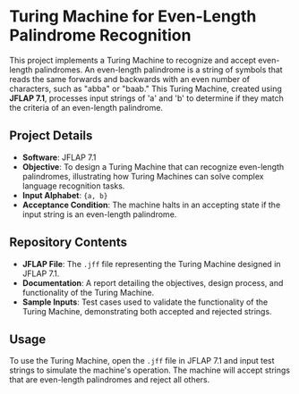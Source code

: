 # Turing Machine for Even-Length Palindrome Recognition

This project implements a Turing Machine to recognize and accept even-length palindromes. An even-length palindrome is a string of symbols that reads the same forwards and backwards with an even number of characters, such as "abba" or "baab." This Turing Machine, created using **JFLAP 7.1**, processes input strings of 'a' and 'b' to determine if they match the criteria of an even-length palindrome.

## Project Details

- **Software**: JFLAP 7.1
- **Objective**: To design a Turing Machine that can recognize even-length palindromes, illustrating how Turing Machines can solve complex language recognition tasks.
- **Input Alphabet**: `{a, b}`
- **Acceptance Condition**: The machine halts in an accepting state if the input string is an even-length palindrome.

## Repository Contents

- **JFLAP File**: The `.jff` file representing the Turing Machine designed in JFLAP 7.1.
- **Documentation**: A report detailing the objectives, design process, and functionality of the Turing Machine.
- **Sample Inputs**: Test cases used to validate the functionality of the Turing Machine, demonstrating both accepted and rejected strings.

## Usage

To use the Turing Machine, open the `.jff` file in JFLAP 7.1 and input test strings to simulate the machine's operation. The machine will accept strings that are even-length palindromes and reject all others.
